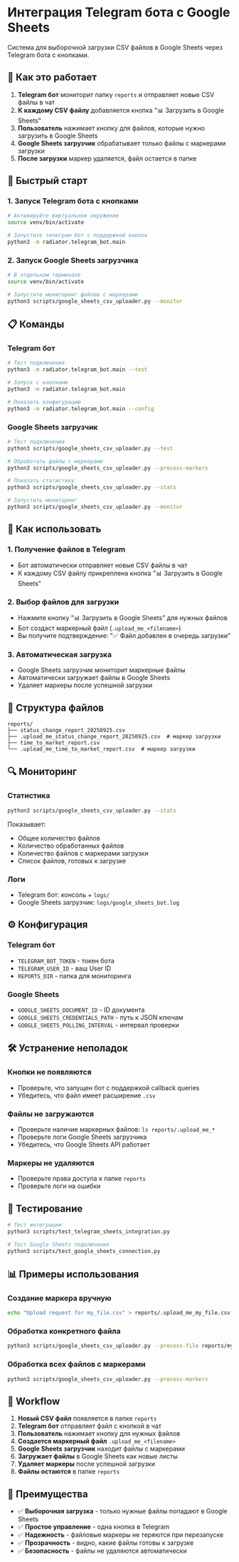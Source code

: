 # Интеграция Telegram бота с Google Sheets

Система для выборочной загрузки CSV файлов в Google Sheets через Telegram бота с кнопками.

## 🎯 Как это работает

1. **Telegram бот** мониторит папку `reports` и отправляет новые CSV файлы в чат
2. **К каждому CSV файлу** добавляется кнопка "📊 Загрузить в Google Sheets"
3. **Пользователь** нажимает кнопку для файлов, которые нужно загрузить в Google Sheets
4. **Google Sheets загрузчик** обрабатывает только файлы с маркерами загрузки
5. **После загрузки** маркер удаляется, файл остается в папке

## 🚀 Быстрый старт

### 1. Запуск Telegram бота с кнопками

```bash
# Активируйте виртуальное окружение
source venv/bin/activate

# Запустите телеграм бот с поддержкой кнопок
python3 -m radiator.telegram_bot.main
```

### 2. Запуск Google Sheets загрузчика

```bash
# В отдельном терминале
source venv/bin/activate

# Запустите мониторинг файлов с маркерами
python3 scripts/google_sheets_csv_uploader.py --monitor
```

## 📋 Команды

### Telegram бот
```bash
# Тест подключения
python3 -m radiator.telegram_bot.main --test

# Запуск с кнопками
python3 -m radiator.telegram_bot.main

# Показать конфигурацию
python3 -m radiator.telegram_bot.main --config
```

### Google Sheets загрузчик
```bash
# Тест подключения
python3 scripts/google_sheets_csv_uploader.py --test

# Обработать файлы с маркерами
python3 scripts/google_sheets_csv_uploader.py --process-markers

# Показать статистику
python3 scripts/google_sheets_csv_uploader.py --stats

# Запустить мониторинг
python3 scripts/google_sheets_csv_uploader.py --monitor
```

## 🔧 Как использовать

### 1. Получение файлов в Telegram
- Бот автоматически отправляет новые CSV файлы в чат
- К каждому CSV файлу прикреплена кнопка "📊 Загрузить в Google Sheets"

### 2. Выбор файлов для загрузки
- Нажмите кнопку "📊 Загрузить в Google Sheets" для нужных файлов
- Бот создаст маркерный файл (`.upload_me_<filename>`)
- Вы получите подтверждение: "✅ Файл добавлен в очередь загрузки"

### 3. Автоматическая загрузка
- Google Sheets загрузчик мониторит маркерные файлы
- Автоматически загружает файлы в Google Sheets
- Удаляет маркеры после успешной загрузки

## 📁 Структура файлов

```
reports/
├── status_change_report_20250925.csv
├── .upload_me_status_change_report_20250925.csv  # маркер загрузки
├── time_to_market_report.csv
└── .upload_me_time_to_market_report.csv  # маркер загрузки
```

## 🔍 Мониторинг

### Статистика
```bash
python3 scripts/google_sheets_csv_uploader.py --stats
```

Показывает:
- Общее количество файлов
- Количество обработанных файлов
- Количество файлов с маркерами загрузки
- Список файлов, готовых к загрузке

### Логи
- Telegram бот: консоль + `logs/`
- Google Sheets загрузчик: `logs/google_sheets_bot.log`

## ⚙️ Конфигурация

### Telegram бот
- `TELEGRAM_BOT_TOKEN` - токен бота
- `TELEGRAM_USER_ID` - ваш User ID
- `REPORTS_DIR` - папка для мониторинга

### Google Sheets
- `GOOGLE_SHEETS_DOCUMENT_ID` - ID документа
- `GOOGLE_SHEETS_CREDENTIALS_PATH` - путь к JSON ключам
- `GOOGLE_SHEETS_POLLING_INTERVAL` - интервал проверки

## 🛠️ Устранение неполадок

### Кнопки не появляются
- Проверьте, что запущен бот с поддержкой callback queries
- Убедитесь, что файл имеет расширение `.csv`

### Файлы не загружаются
- Проверьте наличие маркерных файлов: `ls reports/.upload_me_*`
- Проверьте логи Google Sheets загрузчика
- Убедитесь, что Google Sheets API работает

### Маркеры не удаляются
- Проверьте права доступа к папке `reports`
- Проверьте логи на ошибки

## 🧪 Тестирование

```bash
# Тест интеграции
python3 scripts/test_telegram_sheets_integration.py

# Тест Google Sheets подключения
python3 scripts/test_google_sheets_connection.py
```

## 📊 Примеры использования

### Создание маркера вручную
```bash
echo "Upload request for my_file.csv" > reports/.upload_me_my_file.csv
```

### Обработка конкретного файла
```bash
python3 scripts/google_sheets_csv_uploader.py --process-file reports/my_file.csv
```

### Обработка всех файлов с маркерами
```bash
python3 scripts/google_sheets_csv_uploader.py --process-markers
```

## 🔄 Workflow

1. **Новый CSV файл** появляется в папке `reports`
2. **Telegram бот** отправляет файл с кнопкой в чат
3. **Пользователь** нажимает кнопку для нужных файлов
4. **Создается маркерный файл** `.upload_me_<filename>`
5. **Google Sheets загрузчик** находит файлы с маркерами
6. **Загружает файлы** в Google Sheets как новые листы
7. **Удаляет маркеры** после успешной загрузки
8. **Файлы остаются** в папке `reports`

## 🎉 Преимущества

- ✅ **Выборочная загрузка** - только нужные файлы попадают в Google Sheets
- ✅ **Простое управление** - одна кнопка в Telegram
- ✅ **Надежность** - файловые маркеры не теряются при перезапуске
- ✅ **Прозрачность** - видно, какие файлы готовы к загрузке
- ✅ **Безопасность** - файлы не удаляются автоматически
